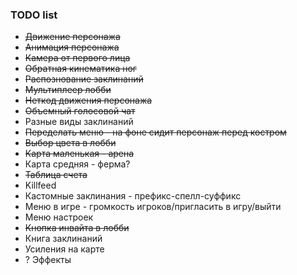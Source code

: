 ### TODO list

- ~~Движение персонажа~~
- ~~Анимация персонажа~~
- ~~Камера от первого лица~~
- ~~Обратная кинематика ног~~
- ~~Распознование заклинаний~~
- ~~Мультиплеер лобби~~
- ~~Неткод движения персонажа~~
- ~~Объемный голосовой чат~~
- Разные виды заклинаний
- ~~Переделать меню - на фоне сидит персонаж перед костром~~
- ~~Выбор цвета в лобби~~
- ~~Карта маленькая - арена~~
- Карта средняя - ферма?
- ~~Таблица счета~~
- Killfeed
- Кастомные заклинания - префикс-спелл-суффикс
- Меню в игре - громкость игроков/пригласить в игру/выйти
- Меню настроек
- ~~Кнопка инвайта в лобби~~
- Книга заклинаний
- Усиления на карте
- ? Эффекты
